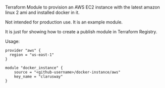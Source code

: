 Terraform Module to provision an AWS EC2 instance with the latest amazon linux 2 ami and installed docker in it.

Not intended for production use. It is an example module.

It is just for showing how to create a publish module in Terraform Registry.

Usage:

```
provider "aws" {
  region = "us-east-1"
}

module "docker_instance" {
    source = "<github-username>/docker-instance/aws"
    key_name = "clarusway"
}

```